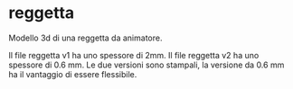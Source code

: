 # reggetta
Modello 3d di una reggetta da animatore.

Il file reggetta v1 ha uno spessore di 2mm. Il file reggetta v2 ha uno spessore di 0.6 mm. 
Le due versioni sono stampali, la versione da 0.6 mm ha il vantaggio di essere flessibile.
